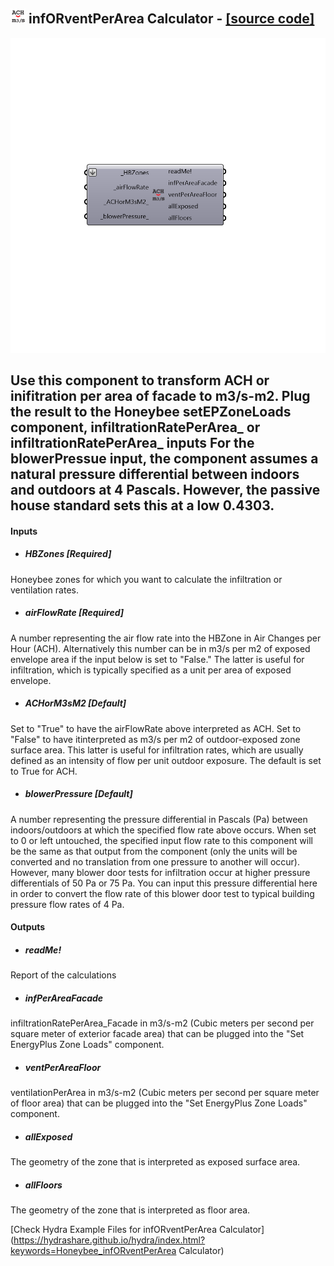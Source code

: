 ## ![](../../images/icons/infORventPerArea_Calculator.png) infORventPerArea Calculator - [[source code]](https://github.com/ladybug-tools/honeybee-legacy/tree/master/src/Honeybee_infORventPerArea%20Calculator.py)

![](../../images/components/infORventPerArea_Calculator.png)

Use this component to transform ACH or inifitration per area of facade to m3/s-m2.
 Plug the result to the Honeybee setEPZoneLoads component, infiltrationRatePerArea_ or  infiltrationRatePerArea_ inputs
 For the blowerPressue input, the component assumes a natural pressure differential between indoors and outdoors at 4 Pascals.  However, the passive house standard sets this at a low 0.4303.
 -
 

#### Inputs
* ##### HBZones [Required]
Honeybee zones for which you want to calculate the infiltration or ventilation rates.
* ##### airFlowRate [Required]
A number representing the air flow rate into the HBZone in Air Changes per Hour (ACH).  Alternatively this number can be in m3/s per m2 of exposed envelope area if the input below is set to "False."  The latter is useful for infiltration, which is typically specified as a unit per area of exposed envelope.
* ##### ACHorM3sM2 [Default]
Set to "True" to have the airFlowRate above interpreted as ACH. Set to "False" to have itinterpreted as m3/s per m2 of outdoor-exposed zone surface area.  This latter is useful for infiltration rates, which are usually defined as an intensity of flow per unit outdoor exposure.  The default is set to True for ACH.
* ##### blowerPressure [Default]
A number representing the pressure differential in Pascals (Pa) between indoors/outdoors at which the specified flow rate above occurs.  When set to 0 or left untouched, the specified input flow rate to this component will be the same as that output from the component (only the units will be converted and no translation from one pressure to another will occur).  However, many blower door tests for infiltration occur at higher pressure differentials of 50 Pa or 75 Pa.  You can input this pressure differential here in order to convert the flow rate of this blower door test to typical building pressure flow rates of 4 Pa.

#### Outputs
* ##### readMe!
Report of the calculations
* ##### infPerAreaFacade
infiltrationRatePerArea_Facade in m3/s-m2 (Cubic meters per second per square meter of exterior facade area) that can be plugged into the "Set EnergyPlus Zone Loads" component.
* ##### ventPerAreaFloor
ventilationPerArea in m3/s-m2 (Cubic meters per second per square meter of floor area) that can be plugged into the "Set EnergyPlus Zone Loads" component.
* ##### allExposed
The geometry of the zone that is interpreted as exposed surface area.
* ##### allFloors
The geometry of the zone that is interpreted as floor area.


[Check Hydra Example Files for infORventPerArea Calculator](https://hydrashare.github.io/hydra/index.html?keywords=Honeybee_infORventPerArea Calculator)